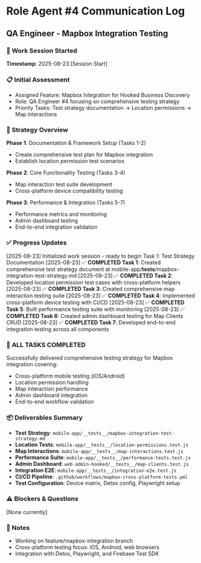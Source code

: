 # Role Agent #4 Communication Log
## QA Engineer - Mapbox Integration Testing

### 🚀 Work Session Started
**Timestamp**: 2025-08-23 [Session Start]

### 📋 Initial Assessment
- Assigned Feature: Mapbox Integration for Hooked Business Discovery
- Role: QA Engineer #4 focusing on comprehensive testing strategy
- Priority Tasks: Test strategy documentation → Location permissions → Map interactions

### 🎯 Strategy Overview
**Phase 1**: Documentation & Framework Setup (Tasks 1-2)
- Create comprehensive test plan for Mapbox integration
- Establish location permission test scenarios

**Phase 2**: Core Functionality Testing (Tasks 3-4)  
- Map interaction test suite development
- Cross-platform device compatibility testing

**Phase 3**: Performance & Integration (Tasks 5-7)
- Performance metrics and monitoring
- Admin dashboard testing
- End-to-end integration validation

### ✅ Progress Updates
[2025-08-23] Initialized work session - ready to begin Task 1: Test Strategy Documentation
[2025-08-23] ✅ **COMPLETED Task 1**: Created comprehensive test strategy document at mobile-app/__tests__/mapbox-integration-test-strategy.md
[2025-08-23] ✅ **COMPLETED Task 2**: Developed location permission test cases with cross-platform helpers
[2025-08-23] ✅ **COMPLETED Task 3**: Created comprehensive map interaction testing suite
[2025-08-23] ✅ **COMPLETED Task 4**: Implemented cross-platform device testing with CI/CD
[2025-08-23] ✅ **COMPLETED Task 5**: Built performance testing suite with monitoring
[2025-08-23] ✅ **COMPLETED Task 6**: Created admin dashboard testing for Map Clients CRUD
[2025-08-23] ✅ **COMPLETED Task 7**: Developed end-to-end integration testing across all components

### 🎉 **ALL TASKS COMPLETED**
Successfully delivered comprehensive testing strategy for Mapbox integration covering:
- Cross-platform mobile testing (iOS/Android)  
- Location permission handling
- Map interaction performance
- Admin dashboard integration
- End-to-end workflow validation

### 📦 Deliverables Summary
- **Test Strategy**: `mobile-app/__tests__/mapbox-integration-test-strategy.md`
- **Location Tests**: `mobile-app/__tests__/location-permissions.test.js`
- **Map Interactions**: `mobile-app/__tests__/map-interactions.test.js` 
- **Performance Suite**: `mobile-app/__tests__/performance-tests.test.js`
- **Admin Dashboard**: `web-admin-hooked/__tests__/map-clients.test.js`
- **Integration E2E**: `mobile-app/__tests__/integration-e2e.test.js`
- **CI/CD Pipeline**: `.github/workflows/mapbox-cross-platform-tests.yml`
- **Test Configuration**: Device matrix, Detox config, Playwright setup

### ⚠️ Blockers & Questions
[None currently]

### 📝 Notes
- Working on feature/mapbox-integration branch
- Cross-platform testing focus: iOS, Android, web browsers
- Integration with Detox, Playwright, and Firebase Test SDK
